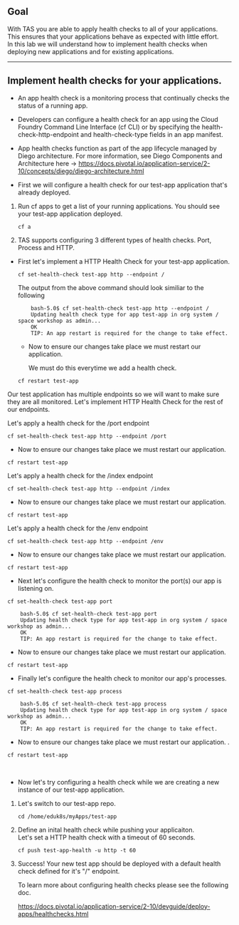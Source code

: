 ## Goal

With TAS you are able to apply health checks to all of your applications.   This ensures that your applications behave as expected with little effort.  
In this lab we will understand how to implement health checks when deploying new applications and for existing applications.   

---


## Implement health checks for your applications.  

- An app health check is a monitoring process that continually checks the status of a running app.

- Developers can configure a health check for an app using the Cloud Foundry Command Line Interface (cf CLI) or by specifying the health-check-http-endpoint and health-check-type fields in an app manifest.

- App health checks function as part of the app lifecycle managed by Diego architecture. For more information, see Diego Components and Architecture here -> https://docs.pivotal.io/application-service/2-10/concepts/diego/diego-architecture.html



- First we will configure a health check for our test-app application that's already deployed.   

1.  Run cf apps to get a list of your running applications.   You should see your test-app application deployed.   
    ```execute-2
    cf a
    ```
2. TAS supports configuring 3 different types of health checks.  Port, Process and HTTP.   
- First let's implement a HTTP Health Check for your test-app application.    
   
    ```execute-2
    cf set-health-check test-app http --endpoint /
    ```
    The output from the above command should look similiar to the following 
    
    ```
        bash-5.0$ cf set-health-check test-app http --endpoint /
        Updating health check type for app test-app in org system / space workshop as admin...
        OK
        TIP: An app restart is required for the change to take effect.

    ```
    
    - Now to ensure our changes take place we must restart our application.
    
      We must do this everytime we add a health check.   
      
    ```execute-2
    cf restart test-app 
    ```

    
Our test application has multiple endpoints so we will want to make sure they are all monitored. 
Let's implement HTTP Health Check for the rest of our endpoints.   

Let's apply a health check for the /port endpoint
    
```execute-2
cf set-health-check test-app http --endpoint /port
```
    
- Now to ensure our changes take place we must restart our application.    

```execute-2
cf restart test-app 
```

Let's apply a health check for the /index endpoint

```execute-2
cf set-health-check test-app http --endpoint /index
```
- Now to ensure our changes take place we must restart our application.    

```execute-2
cf restart test-app 
```

Let's apply a health check for the /env endpoint

```execute-2
cf set-health-check test-app http --endpoint /env
```

- Now to ensure our changes take place we must restart our application.    

```execute-2
cf restart test-app 
```
      
- Next let's configure the health check to monitor the port(s) our app is listening on. 

```execute-2
cf set-health-check test-app port
```

```
    bash-5.0$ cf set-health-check test-app port 
    Updating health check type for app test-app in org system / space workshop as admin...
    OK
    TIP: An app restart is required for the change to take effect.
```

- Now to ensure our changes take place we must restart our application.    

```execute-2
cf restart test-app 
```

- Finally let's configure the health check to monitor our app's processes. 

```execute-2
cf set-health-check test-app process
```

```
    bash-5.0$ cf set-health-check test-app process
    Updating health check type for app test-app in org system / space workshop as admin...
    OK
    TIP: An app restart is required for the change to take effect.
```

- Now to ensure our changes take place we must restart our application.    . 
```execute-2
cf restart test-app 
```

<br/>

- Now let's try configuring a health check while we are creating a new instance of our test-app application.   

1.  Let's switch to our test-app repo. 

    ```execute-2
    cd /home/eduk8s/myApps/test-app
    ``` 
    
2.  Define an inital health check while pushing your applicaiton.   
    Let's set a HTTP health check with a timeout of 60 seconds.   
    
    ```execute-2
    cf push test-app-health -u http -t 60
    ```
    
3.  Success! Your new test app should be deployed with a default health check defined for it's "/" endpoint.

    To learn more about configuring health checks please see the following doc. 
    
    https://docs.pivotal.io/application-service/2-10/devguide/deploy-apps/healthchecks.html

